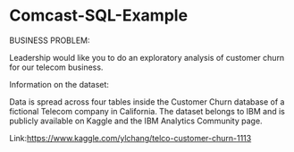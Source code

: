 # Comcast-SQL-Example
BUSINESS PROBLEM: 

Leadership would like you to do an exploratory analysis of customer churn for our telecom business.

Information on the dataset: 

Data is spread across four tables inside the Customer Churn database of a fictional Telecom company in California. 
The dataset belongs to IBM and is publicly available on Kaggle and the IBM Analytics Community page.

Link:https://www.kaggle.com/ylchang/telco-customer-churn-1113

